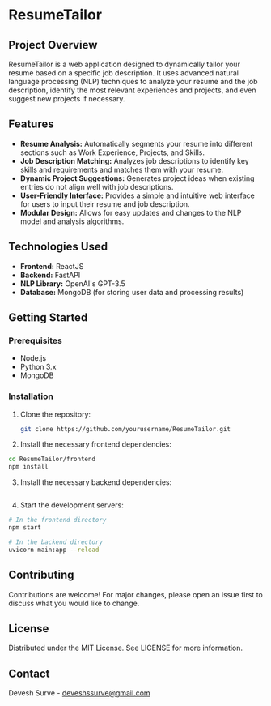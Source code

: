 # ResumeTailor

## Project Overview
ResumeTailor is a web application designed to dynamically tailor your resume based on a specific job description. It uses advanced natural language processing (NLP) techniques to analyze your resume and the job description, identify the most relevant experiences and projects, and even suggest new projects if necessary.

## Features
- **Resume Analysis:** Automatically segments your resume into different sections such as Work Experience, Projects, and Skills.
- **Job Description Matching:** Analyzes job descriptions to identify key skills and requirements and matches them with your resume.
- **Dynamic Project Suggestions:** Generates project ideas when existing entries do not align well with job descriptions.
- **User-Friendly Interface:** Provides a simple and intuitive web interface for users to input their resume and job description.
- **Modular Design:** Allows for easy updates and changes to the NLP model and analysis algorithms.

## Technologies Used
- **Frontend:** ReactJS
- **Backend:** FastAPI
- **NLP Library:** OpenAI's GPT-3.5
- **Database:** MongoDB (for storing user data and processing results)

## Getting Started
### Prerequisites
- Node.js
- Python 3.x
- MongoDB

### Installation
1. Clone the repository:
   ```bash
   git clone https://github.com/yourusername/ResumeTailor.git
    ```
   
2. Install the necessary frontend dependencies:
```bash
cd ResumeTailor/frontend
npm install
```

3. Install the necessary backend dependencies:
```bash
```

4. Start the development servers:
```bash
# In the frontend directory
npm start

# In the backend directory
uvicorn main:app --reload
```

## Contributing
Contributions are welcome! For major changes, please open an issue first to discuss what you would like to change.

## License
Distributed under the MIT License. See LICENSE for more information.

## Contact
Devesh Surve - deveshssurve@gmail.com
